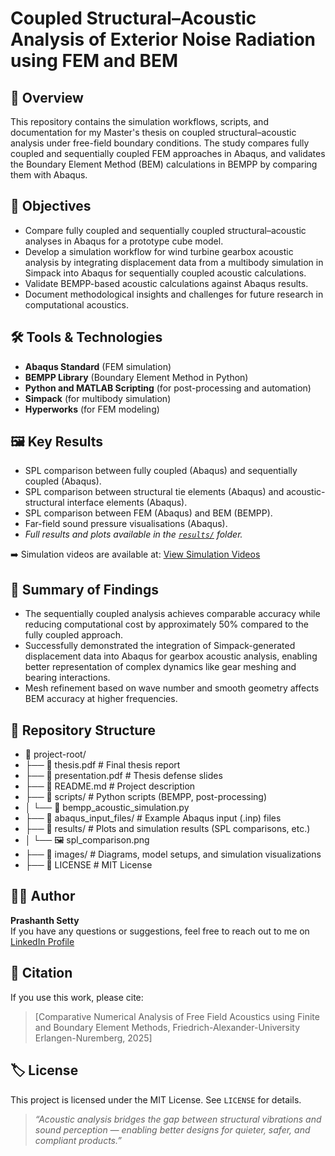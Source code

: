 # Coupled Structural–Acoustic Analysis of Exterior Noise Radiation using FEM and BEM

## 📌 Overview
This repository contains the simulation workflows, scripts, and documentation for my Master's thesis on coupled structural–acoustic analysis under free-field boundary conditions. The study compares fully coupled and sequentially coupled FEM approaches in Abaqus, and validates the Boundary Element Method (BEM) calculations in BEMPP by comparing them with Abaqus.

## 🎯 Objectives
- Compare fully coupled and sequentially coupled structural–acoustic analyses in Abaqus for a prototype cube model.
- Develop a simulation workflow for wind turbine gearbox acoustic analysis by integrating displacement data from a multibody simulation in Simpack into Abaqus for 
  sequentially coupled acoustic calculations.
- Validate BEMPP-based acoustic calculations against Abaqus results.
- Document methodological insights and challenges for future research in computational acoustics.

## 🛠️ Tools & Technologies
- **Abaqus Standard** (FEM simulation)
- **BEMPP Library** (Boundary Element Method in Python)
- **Python and MATLAB Scripting** (for post-processing and automation)
- **Simpack** (for multibody simulation)
- **Hyperworks** (for FEM modeling)

## 🖼️ Key Results
- SPL comparison between fully coupled (Abaqus) and sequentially coupled (Abaqus).
- SPL comparison between structural tie elements (Abaqus) and acoustic-structural interface elements (Abaqus).
- SPL comparison between FEM (Abaqus) and BEM (BEMPP).
- Far-field sound pressure visualisations (Abaqus).
- *Full results and plots available in the [`results/`](./results/) folder.*
  
➡️ Simulation videos are available at:  [View Simulation Videos](https://psetty97.github.io/Coupled-Structural-Acoustic-Simulation/)

## 📖 Summary of Findings
- The sequentially coupled analysis achieves comparable accuracy while reducing computational cost by approximately 50% compared to the fully coupled approach.
- Successfully demonstrated the integration of Simpack-generated displacement data into Abaqus for gearbox acoustic analysis, enabling better representation of 
  complex dynamics like gear meshing and bearing interactions.
- Mesh refinement based on wave number and smooth geometry affects BEM accuracy at higher frequencies.

## 📂 Repository Structure

- 📁 project-root/
- ├── 📄 thesis.pdf               # Final thesis report
- ├── 📄 presentation.pdf         # Thesis defense slides
- ├── 📄 README.md                # Project description
- ├── 📂 scripts/                 # Python scripts (BEMPP, post-processing)
- │   └── 🐍 bempp_acoustic_simulation.py
- ├── 📂 abaqus_input_files/      # Example Abaqus input (.inp) files
- ├── 📂 results/                 # Plots and simulation results (SPL comparisons, etc.)
- │   └── 🖼️ spl_comparison.png
- ├── 📂 images/                  # Diagrams, model setups, and simulation visualizations
- ├── 📄 LICENSE                  # MIT License


## 👩‍💻 Author
**Prashanth Setty**  
If you have any questions or suggestions, feel free to reach out to me on [LinkedIn Profile](https://www.linkedin.com/in/prashanth-setty)  

## 📎 Citation
If you use this work, please cite:
> [Comparative Numerical Analysis of Free Field Acoustics using Finite and Boundary Element Methods, Friedrich-Alexander-University Erlangen-Nuremberg, 2025]

## 🏷️ License
This project is licensed under the MIT License. See `LICENSE` for details.

> _“Acoustic analysis bridges the gap between structural vibrations and sound perception — enabling better designs for quieter, safer, and compliant products.”_
